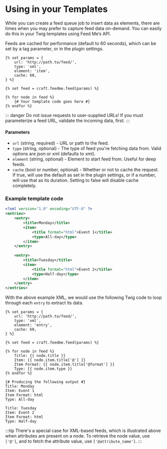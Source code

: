 # Using in your Templates

While you can create a feed queue job to insert data as elements, there are times when you may prefer to capture feed data on-demand. You can easily do this in your Twig templates using Feed Me’s API.

Feeds are cached for performance (default to 60 seconds), which can be set by a tag parameter, or in the plugin settings.

```twig{5}
{% set params = {
    url: 'http://path.to/feed/',
    type: 'xml',
    element: 'item',
    cache: 60,
} %}

{% set feed = craft.feedme.feed(params) %}

{% for node in feed %}
    {# Your template code goes here #}
{% endfor %}
```

::: danger
Do not issue requests to user-supplied URLs! If you must parameterize a feed URL, validate the incoming data, first.
:::

#### Parameters

- `url` (string, required) - URL or path to the feed.
- `type` (string, optional) - The type of feed you're fetching data from. Valid options are json or xml (defaults to xml).
- `element` (string, optional) - Element to start feed from. Useful for deep feeds.
- `cache` (bool or number, optional) - Whether or not to cache the request. If true, will use the default as set in the plugin settings, or if a number, will use that as its duration. Setting to false will disable cache completely.

### Example template code

```xml
<?xml version="1.0" encoding="UTF-8" ?>
<entries>
    <entry>
        <title>Monday</title>
        <item>
            <title format="html">Event 1</title>
            <type>All-day</type>
        </item>
    </entry>
    
    <entry>
        <title>Tuesday</title>
        <item>
            <title format="html">Event 2</title>
            <type>Half-day</type>
        </item>
    </entry>
</entries>
```

With the above example XML, we would use the following Twig code to loop through each `entry` to extract its data.

```twig
{% set params = {
    url: 'http://path.to/feed/',
    type: 'xml',
    element: 'entry',
    cache: 60,
} %}

{% set feed = craft.feedme.feed(params) %}

{% for node in feed %}
    Title: {{ node.title }}
    Item: {{ node.item.title['@'] }}
    Item Format: {{ node.item.title['@format'] }}
    Type: {{ node.item.type }}
{% endfor %}

{# Producing the following output #}
Title: Monday
Item: Event 1
Item Format: html
Type: All-day

Title: Tuesday
Item: Event 2
Item Format: html
Type: Half-day
```

:::tip
There's a special case for XML-based feeds, which is illustrated above when attributes are present on a node. To retrieve the node value, use `['@']`, and to fetch the attribute value, use `['@attribute_name']`.
:::
